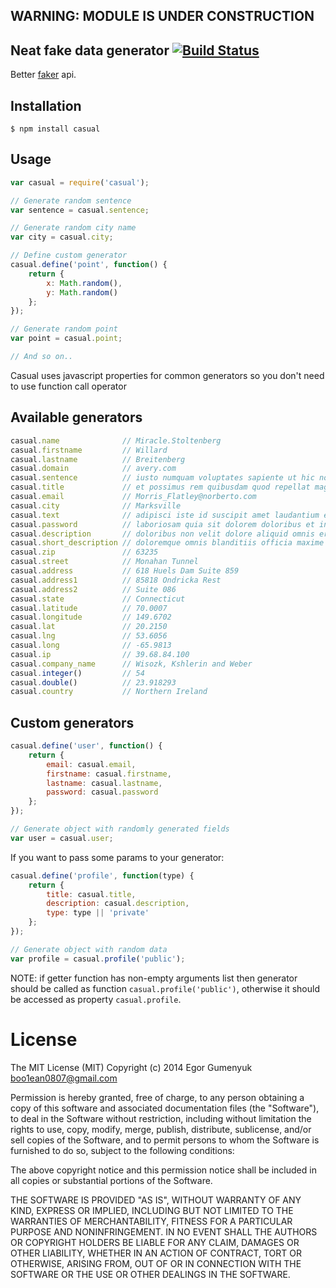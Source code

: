 ## WARNING: MODULE IS UNDER CONSTRUCTION

## Neat fake data generator [![Build Status](https://travis-ci.org/boo1ean/casual.png?branch=master)](https://travis-ci.org/boo1ean/casual)

Better [faker](https://github.com/Marak/Faker.js) api.

## Installation

    $ npm install casual

## Usage

```javascript
var casual = require('casual');

// Generate random sentence
var sentence = casual.sentence;

// Generate random city name
var city = casual.city;

// Define custom generator
casual.define('point', function() {
	return {
		x: Math.random(),
		y: Math.random()
	};
});

// Generate random point
var point = casual.point;

// And so on..
```

Casual uses javascript properties for common generators so you don't need to use function call operator

## Available generators

```javascript
casual.name              // Miracle.Stoltenberg
casual.firstname         // Willard
casual.lastname          // Breitenberg
casual.domain            // avery.com
casual.sentence          // iusto numquam voluptates sapiente ut hic nostrum modi
casual.title             // et possimus rem quibusdam quod repellat magni sed autem
casual.email             // Morris_Flatley@norberto.com
casual.city              // Marksville
casual.text              // adipisci iste id suscipit amet laudantium eum at tenetur impedit...
casual.password          // laboriosam quia sit dolorem doloribus et inventore possimus aut
casual.description       // doloribus non velit dolore aliquid omnis err...
casual.short_description // doloremque omnis blanditiis officia maxime
casual.zip               // 63235
casual.street            // Monahan Tunnel
casual.address           // 618 Huels Dam Suite 859
casual.address1          // 85818 Ondricka Rest
casual.address2          // Suite 086
casual.state             // Connecticut
casual.latitude          // 70.0007
casual.longitude         // 149.6702
casual.lat               // 20.2150
casual.lng               // 53.6056
casual.long              // -65.9813
casual.ip                // 39.68.84.100
casual.company_name      // Wisozk, Kshlerin and Weber
casual.integer()         // 54
casual.double()          // 23.918293
casual.country           // Northern Ireland
```

## Custom generators

```javascript
casual.define('user', function() {
	return {
		email: casual.email,
		firstname: casual.firstname,
		lastname: casual.lastname,
		password: casual.password
	};
});

// Generate object with randomly generated fields
var user = casual.user;
```

If you want to pass some params to your generator:

```javascript
casual.define('profile', function(type) {
	return {
		title: casual.title,
		description: casual.description,
		type: type || 'private'
	};
});

// Generate object with random data
var profile = casual.profile('public');
```

NOTE: if getter function has non-empty arguments list then generator should be called as function `casual.profile('public')`,
otherwise it should be accessed as property `casual.profile`.

# License

The MIT License (MIT)
Copyright (c) 2014 Egor Gumenyuk <boo1ean0807@gmail.com>

Permission is hereby granted, free of charge, to any person obtaining a copy
of this software and associated documentation files (the "Software"), to deal
in the Software without restriction, including without limitation the rights
to use, copy, modify, merge, publish, distribute, sublicense, and/or sell
copies of the Software, and to permit persons to whom the Software is
furnished to do so, subject to the following conditions:

The above copyright notice and this permission notice shall be included in all
copies or substantial portions of the Software.

THE SOFTWARE IS PROVIDED "AS IS", WITHOUT WARRANTY OF ANY KIND,
EXPRESS OR IMPLIED, INCLUDING BUT NOT LIMITED TO THE WARRANTIES OF
MERCHANTABILITY, FITNESS FOR A PARTICULAR PURPOSE AND NONINFRINGEMENT.
IN NO EVENT SHALL THE AUTHORS OR COPYRIGHT HOLDERS BE LIABLE FOR ANY CLAIM,
DAMAGES OR OTHER LIABILITY, WHETHER IN AN ACTION OF CONTRACT, TORT OR
OTHERWISE, ARISING FROM, OUT OF OR IN CONNECTION WITH THE SOFTWARE OR THE USE
OR OTHER DEALINGS IN THE SOFTWARE.
